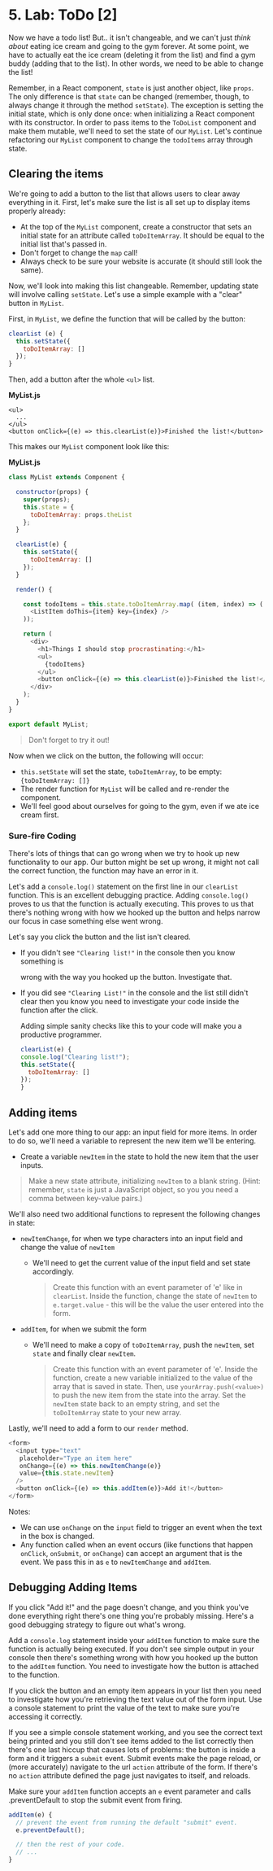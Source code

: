 # 5. Lab: ToDo \[2\]

Now we have a todo list! But.. it isn't changeable, and we can't just _think about_ eating ice cream and going to the gym forever. At some point, we have to actually eat the ice cream \(deleting it from the list\) and find a gym buddy \(adding that to the list\). In other words, we need to be able to change the list!

Remember, in a React component, `state` is just another object, like `props`. The only difference is that `state` can be changed \(remember, though, to always change it through the method `setState`\). The exception is setting the initial state, which is only done once: when initializing a React component with its constructor. In order to pass items to the `ToDoList` component and make them mutable, we'll need to set the state of our `MyList`. Let's continue refactoring our `MyList` component to change the `todoItems` array through state.

## Clearing the items

We're going to add a button to the list that allows users to clear away everything in it. First, let's make sure the list is all set up to display items properly already:

* At the top of the `MyList` component, create a constructor that sets an initial state for an attribute called `toDoItemArray`. It should be equal to the initial list that's passed in.
* Don't forget to change the `map` call!
* Always check to be sure your website is accurate \(it should still look the same\).

Now, we'll look into making this list changeable. Remember, updating state will involve calling `setState`. Let's use a simple example with a "clear" button in `MyList`.

First, in `MyList`, we define the function that will be called by the button:

```javascript
clearList (e) {
  this.setState({
    toDoItemArray: []
  });
}
```

Then, add a button after the whole `<ul>` list.

**MyList.js**

```markup
<ul>
  ...
</ul>
<button onClick={(e) => this.clearList(e)}>Finished the list!</button>
```

This makes our `MyList` component look like this:

**MyList.js**

```javascript
class MyList extends Component {

  constructor(props) {
    super(props);
    this.state = {
      toDoItemArray: props.theList
    };
  }

  clearList(e) {
    this.setState({
      toDoItemArray: []
    });
  }

  render() {

    const todoItems = this.state.toDoItemArray.map( (item, index) => (
      <ListItem doThis={item} key={index} />
    ));

    return (
      <div>
        <h1>Things I should stop procrastinating:</h1>
        <ul>
          {todoItems}
        </ul>
        <button onClick={(e) => this.clearList(e)}>Finished the list!</button>
      </div>
    );
  }
}

export default MyList;
```

> Don't forget to try it out!

Now when we click on the button, the following will occur:

* `this.setState` will set the state, `toDoItemArray`, to be empty: `{toDoItemArray: []}`
* The render function for `MyList` will be called and re-render the component.
* We'll feel good about ourselves for going to the gym, even if we ate ice cream first.

### Sure-fire Coding

There's lots of things that can go wrong when we try to hook up new functionality to our app. Our button might be set up wrong, it might not call the correct function, the function may have an error in it.

Let's add a `console.log()` statement on the first line in our `clearList` function. This is an excellent debugging practice. Adding `console.log()` proves to us that the function is actually executing. This proves to us that there's nothing wrong with how we hooked up the button and helps narrow our focus in case something else went wrong.

Let's say you click the button and the list isn't cleared.

* If you didn't see `"Clearing list!"` in the console then you know something is

  wrong with the way you hooked up the button. Investigate that.

* If you did see `"Clearing List!"` in the console and the list still didn't clear then you know you need to investigate your code inside the function after the click.

  Adding simple sanity checks like this to your code will make you a productive programmer.

  ```javascript
  clearList(e) {
  console.log("Clearing list!");
  this.setState({
    toDoItemArray: []
  });
  }
  ```

## Adding items

Let's add one more thing to our app: an input field for more items. In order to do so, we'll need a variable to represent the new item we'll be entering.

* Create a variable `newItem` in the state to hold the new item that the user inputs.

> Make a new state attribute, initializing `newItem` to a blank string. \(Hint: remember, `state` is just a JavaScript object, so you you need a comma between key-value pairs.\)

We'll also need two additional functions to represent the following changes in state:

* `newItemChange`, for when we type characters into an input field and change the value of `newItem`
  * We'll need to get the current value of the input field and set state accordingly.

    > Create this function with an event parameter of 'e' like in `clearList`. Inside the function, change the state of `newItem` to `e.target.value` - this will be the value the user entered into the form.
* `addItem`, for when we submit the form
  * We'll need to make a copy of `toDoItemArray`, push the `newItem`, set `state` and finally clear `newItem`.

    > Create this function with an event parameter of 'e'. Inside the function, create a new variable initialized to the value of the array that is saved in state. Then, use `yourArray.push(<value>)` to push the new item from the state into the array. Set the `newItem` state back to an empty string, and set the `toDoItemArray` state to your new array.

Lastly, we'll need to add a form to our `render` method.

```javascript
<form>
  <input type="text"
   placeholder="Type an item here"
   onChange={(e) => this.newItemChange(e)}
   value={this.state.newItem}
  />
  <button onClick={(e) => this.addItem(e)}>Add it!</button>
</form>
```

Notes:

* We can use `onChange` on the `input` field to trigger an event when the text in the box is changed.  
* Any function called when an event occurs \(like functions that happen `onClick`, `onSubmit`, or `onChange`\) can accept an argument that is the event. We pass this in as `e` to `newItemChange` and `addItem`.

## Debugging Adding Items

If you click "Add it!" and the page doesn't change, and you think you've done everything right there's one thing you're probably missing. Here's a good debugging strategy to figure out what's wrong.

Add a `console.log` statement inside your `addItem` function to make sure the function is actually being executed. If you don't see simple output in your console then there's something wrong with how you hooked up the button to the `addItem` function. You need to investigate how the button is attached to the function.

If you click the button and an empty item appears in your list then you need to investigate how you're retrieving the text value out of the form input. Use a console statement to print the value of the text to make sure you're accessing it correctly.

If you see a simple console statement working, and you see the correct text being printed and you still don't see items added to the list correctly then there's one last hiccup that causes lots of problems: the button is inside a form and it triggers a `submit` event. Submit events make the page reload, or \(more accurately\) navigate to the url `action` attribute of the form. If there's no `action` attribute defined the page just navigates to itself, and reloads.

Make sure your `addItem` function accepts an `e` event parameter and calls .preventDefault to stop the submit event from firing.

```javascript
addItem(e) {
  // prevent the event from running the default "submit" event.
  e.preventDefault();

  // then the rest of your code.
  // ...
}
```


